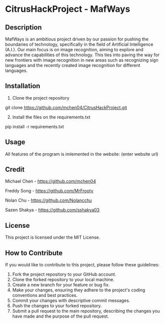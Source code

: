 # CitrusHackProject - MafWays

## Description
MafWays is an ambitious project driven by our passion for pushing the boundaries of technology, specifically in the field of Artificial Intelligence (A.I.). Our main focus is on image recognition, aiming to explore and advance the capabilities of this technology. This ties into paving the way for new frontiers with image recognition in new areas such as recognizing sign languages and the recently created image recognition for different languages.

## Installation
1. Clone the project repository 

git clone https://github.com/mchen04/CitrusHackProject.git

2. Install the files on the requirements.txt

pip install -r requirements.txt


## Usage
All features of the program is imlemented in the website: (enter website url)

## Credit
Michael Chen - https://github.com/mchen04

Freddy Song - https://github.com/MrFrooty

Nolan Chu - https://github.com/Nolancchu

Sazen Shakya - https://github.com/sshakya03

## License
This project is licensed under the MIT License.

## How to Contribute
If you would like to contribute to this project, please follow these guidelines:

1. Fork the project repository to your GitHub account.
2. Clone the forked repository to your local machine.
3. Create a new branch for your feature or bug fix.
4. Make your changes, ensuring they adhere to the project's coding conventions and best practices.
5. Commit your changes with descriptive commit messages.
6. Push the changes to your forked repository.
7. Submit a pull request to the main repository, describing the changes you have made and the purpose of the pull request.
